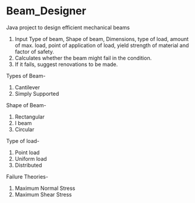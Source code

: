 # Beam_Designer
Java project to design efficient mechanical beams

1. Input Type of beam, Shape of beam, Dimensions, type of load, amount of max. load, point of application of load, yield strength of material and factor of safety.
2. Calculates whether the beam might fail in the condition.
3. If it fails, suggest renovations to be made.

Types of Beam-
1. Cantilever
2. Simply Supported

Shape of Beam-
1. Rectangular
2. I beam
3. Circular

Type of load-
1. Point load
2. Uniform load
3. Distributed

Failure Theories-
1. Maximum Normal Stress
2. Maximum Shear Stress
